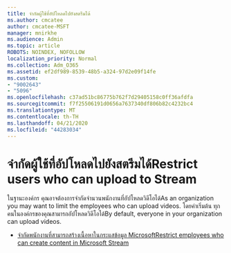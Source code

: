 ```yaml
---
title: จํากัดผู้ใช้ที่อัปโหลดไปยังสตรีมได้
ms.author: cmcatee
author: cmcatee-MSFT
manager: mnirkhe
ms.audience: Admin
ms.topic: article
ROBOTS: NOINDEX, NOFOLLOW
localization_priority: Normal
ms.collection: Adm_O365
ms.assetid: ef2df989-8539-48b5-a324-97d2e09f14fe
ms.custom:
- "9002643"
- "5096"
ms.openlocfilehash: c37ad51bc86775b762f7d29405158c0ff36afdfa
ms.sourcegitcommit: f7f25506191d0656a7637340df806b82c4232bc4
ms.translationtype: MT
ms.contentlocale: th-TH
ms.lasthandoff: 04/21/2020
ms.locfileid: "44283034"
---
```

# <a name="restrict-users-who-can-upload-to-stream"></a><span data-ttu-id="617e9-102">จํากัดผู้ใช้ที่อัปโหลดไปยังสตรีมได้</span><span class="sxs-lookup"><span data-stu-id="617e9-102">Restrict users who can upload to Stream</span></span>

<span data-ttu-id="617e9-103">ในฐานะองค์กร คุณอาจต้องการจํากัดจํานวนพนักงานที่อัปโหลดวิดีโอได้</span><span class="sxs-lookup"><span data-stu-id="617e9-103">As an organization you may want to limit the employees who can upload videos.</span></span> <span data-ttu-id="617e9-104">โดยค่าเริ่มต้น ทุกคนในองค์กรของคุณสามารถอัปโหลดวิดีโอได้</span><span class="sxs-lookup"><span data-stu-id="617e9-104">By default, everyone in your organization can upload videos.</span></span>

- [<span data-ttu-id="617e9-105">จํากัดพนักงานที่สามารถสร้างเนื้อหาในกระแสข้อมูล Microsoft</span><span class="sxs-lookup"><span data-stu-id="617e9-105">Restrict employees who can create content in Microsoft Stream</span></span>](https://docs.microsoft.com/stream/restrict-uploaders)

